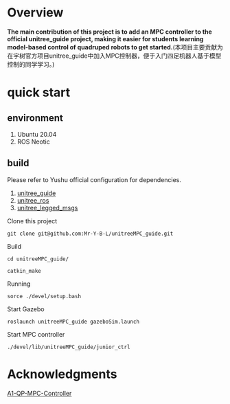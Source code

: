 # Overview
**The main contribution of this project is to add an MPC controller to the official unitree_guide project, making it easier for students learning model-based control of quadruped robots to get started.**(本项目主要贡献为在宇树官方项目unitree_guide中加入MPC控制器，便于入门四足机器人基于模型控制的同学学习。)
# quick start

## environment

1. Ubuntu 20.04
2. ROS Neotic

## build
Please refer to Yushu official configuration for dependencies.
1. [unitree_guide](https://github.com/unitreerobotics/unitree_guide)<br>
2. [unitree_ros](https://github.com/unitreerobotics/unitree_ros)<br>
3. [unitree_legged_msgs](https://github.com/unitreerobotics/unitree_ros_to_real)

Clone this project
```
git clone git@github.com:Mr-Y-B-L/unitreeMPC_guide.git
```
Build
```
cd unitreeMPC_guide/
```
```
catkin_make
```
Running
```
sorce ./devel/setup.bash
```
Start Gazebo
```
roslaunch unitreeMPC_guide gazeboSim.launch
```
Start MPC controller
```
./devel/lib/unitreeMPC_guide/junior_ctrl
```
# Acknowledgments

[A1-QP-MPC-Controller](https://github.com/ShuoYangRobotics/A1-QP-MPC-Controller)